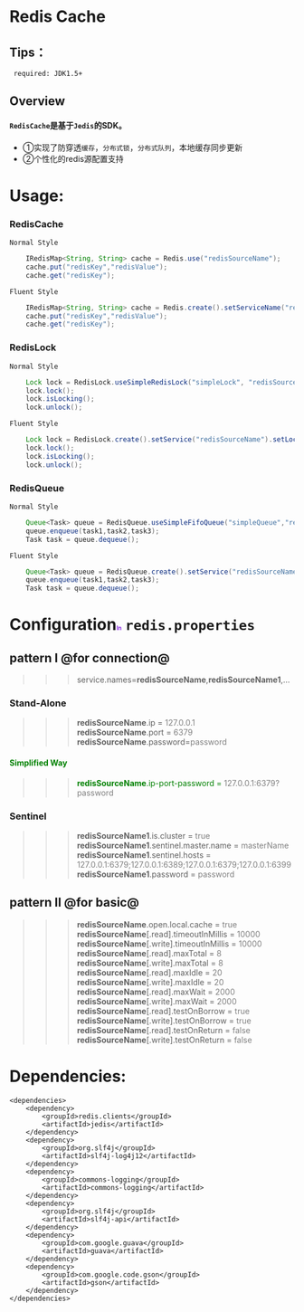 Redis Cache
=
Tips：
-
     required: JDK1.5+
Overview
-
#### `RedisCache`是基于`Jedis`的SDK。
+ ①实现了防穿透`缓存`，`分布式锁`，`分布式队列`，本地缓存同步更新<br>
+ ②个性化的redis源配置支持<br>

# Usage:

### RedisCache
`Normal Style`
```Java
	IRedisMap<String, String> cache = Redis.use("redisSourceName");
	cache.put("redisKey","redisValue");
	cache.get("redisKey");
```
`Fluent Style`
```Java
	IRedisMap<String, String> cache = Redis.create().setServiceName("redisSourceName").build();
	cache.put("redisKey","redisValue");
	cache.get("redisKey");
```
### RedisLock
`Normal Style`
```Java
    Lock lock = RedisLock.useSimpleRedisLock("simpleLock", "redisSourceName");
    lock.lock();
    lock.isLocking();
    lock.unlock();
```
`Fluent Style`
```Java
    Lock lock = RedisLock.create().setService("redisSourceName").setLockName("simpleLock").useSimpleRedisLock();
    lock.lock();
    lock.isLocking();
    lock.unlock();
```
### RedisQueue
`Normal Style`
```Java
    Queue<Task> queue = RedisQueue.useSimpleFifoQueue("simpleQueue","redisSourceName");
    queue.enqueue(task1,task2,task3);
    Task task = queue.dequeue();
```
`Fluent Style`
```Java
    Queue<Task> queue = RedisQueue.create().setService("redisSourceName").setQueueName("simpleQueue").useSimpleFifoQueue();
    queue.enqueue(task1,task2,task3);
    Task task = queue.dequeue();
```

# Configuration<font color="BlueViolet" size="1" >In</font> `redis.properties`

## pattern I @for connection@
>>> service.names=<b>redisSourceName</b>,<b>redisSourceName1</b>,...

### Stand-Alone
>>> <b>redisSourceName</b>.ip = <font color="grey ">127.0.0.1</font><br>
>>> <b>redisSourceName</b>.port = <font color="grey ">6379</font><br>
>>> <b>redisSourceName</b>.password=<font color="grey ">password</font><br>

#### <font color="green">Simplified Way

>>> <b>redisSourceName</b>.ip-port-password = <font color="grey ">127.0.0.1:6379?password</font></font>

### Sentinel
>>> <b>redisSourceName1</b>.is.cluster = <font color="grey ">true</font><br>
>>> <b>redisSourceName1</b>.sentinel.master.name = <font color="grey ">masterName</font><br>
>>> <b>redisSourceName1</b>.sentinel.hosts = <font color="grey ">127.0.0.1:6379;127.0.0.1:6389;127.0.0.1:6379;127.0.0.1:6399</font><br>
>>> <b>redisSourceName1</b>.password = <font color="grey ">password</font><br>

## pattern II @for basic@

>>> <b>redisSourceName</b>.open.local.cache = <font color="grey ">true</font><br>
>>> <b>redisSourceName</b>[.read].timeoutInMillis = <font color="grey ">10000</font><br>
>>> <b>redisSourceName</b>[.write].timeoutInMillis = <font color="grey ">10000</font><br>
>>> <b>redisSourceName</b>[.read].maxTotal = <font color="grey ">8</font><br>
>>> <b>redisSourceName</b>[.write].maxTotal = <font color="grey ">8</font><br>
>>> <b>redisSourceName</b>[.read].maxIdle = <font color="grey ">20</font><br>
>>> <b>redisSourceName</b>[.write].maxIdle = <font color="grey ">20</font><br>
>>> <b>redisSourceName</b>[.read].maxWait = <font color="grey ">2000</font><br>
>>> <b>redisSourceName</b>[.write].maxWait = <font color="grey ">2000</font><br>
>>> <b>redisSourceName</b>[.read].testOnBorrow = <font color="grey ">true</font><br>
>>> <b>redisSourceName</b>[.write].testOnBorrow = <font color="grey ">true</font><br>
>>> <b>redisSourceName</b>[.read].testOnReturn = <font color="grey ">false</font><br>
>>> <b>redisSourceName</b>[.write].testOnReturn = <font color="grey ">false</font><br>

# Dependencies:
    <dependencies>
        <dependency>
            <groupId>redis.clients</groupId>
            <artifactId>jedis</artifactId>
        </dependency>
        <dependency>
            <groupId>org.slf4j</groupId>
            <artifactId>slf4j-log4j12</artifactId>
        </dependency>
        <dependency>
            <groupId>commons-logging</groupId>
            <artifactId>commons-logging</artifactId>
        </dependency>
        <dependency>
            <groupId>org.slf4j</groupId>
            <artifactId>slf4j-api</artifactId>
        </dependency>
        <dependency>
            <groupId>com.google.guava</groupId>
            <artifactId>guava</artifactId>
        </dependency>
        <dependency>
            <groupId>com.google.code.gson</groupId>
            <artifactId>gson</artifactId>
        </dependency>
    </dependencies>